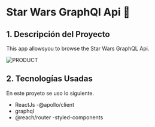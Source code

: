 # Star Wars GraphQl Api :star2:

## 1. Descripción del Proyecto

This app allowsyou to browse the Star Wars GraphQL Api.

![PRODUCT](https://user-images.githubusercontent.com/68167686/111703308-768e7f00-880b-11eb-8479-14e5df5b3d1f.png)

## 2. Tecnologías Usadas

En este proyeto se uso lo siguiente.

- ReactJs
  -@apollo/client
- graphql
- @reach/router
  -styled-components

